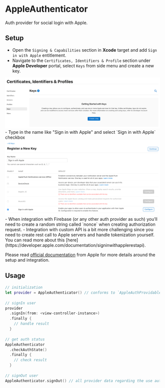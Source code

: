 # AppleAuthenticator

Auth provider for social login with Apple.

## Setup
- Open the `Signing & Capabilities` section in **Xcode** target and add `Sign in with Apple` entitlement.
- Navigate to the `Certificates, Identifiers & Profile` section under **Apple Developer** portal, select `Keys` from side menu and create a new key.
<img src="signInWithApple-keys.png" />
- Type in the name like "Sign in with Apple" and select `Sign in with Apple` checkbox
<img src="signInWithApple-portal.png" />
- When integration with Firebase (or any other auth provider as such) you’ll need to create a random string called `nonce` when creating authorization request.
- Integration with custom API is a bit more challenging since you need to create rest call to Apple servers and handle tokenization yourself. You can read more about this [here](https://developer.apple.com/documentation/signinwithapplerestapi).

Please read [official documentation](https://developer.apple.com/sign-in-with-apple/get-started/) from Apple for more details around the setup and integration.

## Usage

```swift
// initialization
let provider = AppleAuthenticator() // conforms to `AppleAuthProvidable` protocol

// signIn user
provider
  .signIn(from: <view-controller-instance>)
  .finally {
    // handle result
  }

// get auth status
AppleAuthenticator
  .checkAuthState()
  .finally {
    // check result
  }

// signOut user
AppleAuthenticator.signOut() // all provider data regarding the use auth is cleared at this point
```
